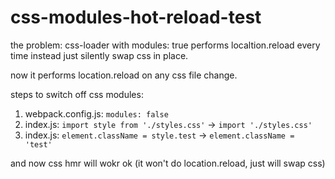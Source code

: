 # css-modules-hot-reload-test

the problem: css-loader with modules: true performs localtion.reload every time instead just silently swap css in place.

now it performs location.reload on any css file change.

steps to switch off css modules:

1. webpack.config.js: `modules: false`
2. index.js: `import style from './styles.css'` -> `import './styles.css'`
3. index.js: `element.className = style.test` -> `element.className = 'test'`

and now css hmr will wokr ok (it won't do location.reload, just will swap css)
